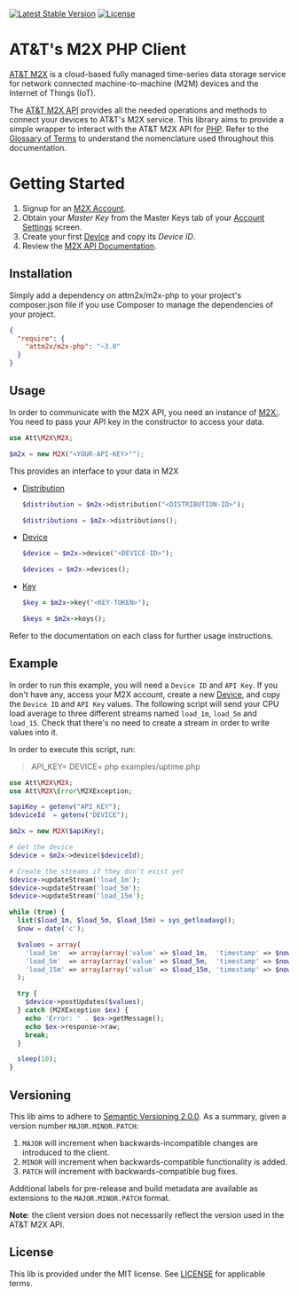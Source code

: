 [![Latest Stable Version](https://poser.pugx.org/attm2x/m2x-php/v/stable.svg)](https://packagist.org/packages/attm2x/m2x-php)
[![License](https://poser.pugx.org/attm2x/m2x-php/license.svg)](https://packagist.org/packages/attm2x/m2x-php)

# AT&T's M2X PHP Client

[AT&T M2X](http://m2x.att.com) is a cloud-based fully managed time-series data storage service for network connected machine-to-machine (M2M) devices and the Internet of Things (IoT). 

The [AT&T M2X API](https://m2x.att.com/developer/documentation/overview) provides all the needed operations and methods to connect your devices to AT&T's M2X service. This library aims to provide a simple wrapper to interact with the AT&T M2X API for [PHP](http://php.net). Refer to the [Glossary of Terms](https://m2x.att.com/developer/documentation/glossary) to understand the nomenclature used throughout this documentation.

Getting Started
==========================
1. Signup for an [M2X Account](https://m2x.att.com/signup).
2. Obtain your _Master Key_ from the Master Keys tab of your [Account Settings](https://m2x.att.com/account) screen.
2. Create your first [Device](https://m2x.att.com/devices) and copy its _Device ID_.
3. Review the [M2X API Documentation](https://m2x.att.com/developer/documentation/overview).

## Installation

Simply add a dependency on attm2x/m2x-php to your project's composer.json file if you use Composer to manage the dependencies of your project.

```json
{
  "require": {
    "attm2x/m2x-php": "~3.0"
  }
}
```

## Usage

In order to communicate with the M2X API, you need an instance of [M2X:](src//M2X.php). You need to pass your API key in the constructor to access your data.

```php
use Att\M2X\M2X;

$m2x = new M2X("<YOUR-API-KEY>"");
```

This provides an interface to your data in M2X

- [Distribution](src/Distribution.php)
  ```php
  $distribution = $m2x->distribution("<DISTRIBUTION-ID>");

  $distributions = $m2x->distributions();
  ```

- [Device](src/Device.rb)
  ```php
  $device = $m2x->device("<DEVICE-ID>");

  $devices = $m2x->devices();
  ```

- [Key](src/Key.rb)
  ```ruby
  $key = $m2x->key("<KEY-TOKEN>");

  $keys = $m2x->keys();
  ```

Refer to the documentation on each class for further usage instructions.

## Example

In order to run this example, you will need a `Device ID` and `API Key`. If you don't have any, access your M2X account, create a new [Device](https://m2x.att.com/devices), and copy the `Device ID` and `API Key` values. The following script will send your CPU load average to three different streams named `load_1m`, `load_5m` and `load_15`. Check that there's no need to create a stream in order to write values into it.

In order to execute this script, run:

> API_KEY=<YOUR-API-KEY> DEVICE=<YOUR-DEVICE-ID> php examples/uptime.php

```php
use Att\M2X\M2X;
use Att\M2X\Error\M2XException;

$apiKey = getenv("API_KEY");
$deviceId  = getenv("DEVICE");

$m2x = new M2X($apiKey);

# Get the device
$device = $m2x->device($deviceId);

# Create the streams if they don't exist yet
$device->updateStream('load_1m');
$device->updateStream('load_5m');
$device->updateStream('load_15m');

while (true) {
  list($load_1m, $load_5m, $load_15m) = sys_getloadavg();
  $now = date('c');

  $values = array(
    'load_1m'  => array(array('value' => $load_1m,  'timestamp' => $now)),
    'load_5m'  => array(array('value' => $load_5m,  'timestamp' => $now)),
    'load_15m' => array(array('value' => $load_15m, 'timestamp' => $now))
  );

  try {
    $device->postUpdates($values);
  } catch (M2XException $ex) {
    echo 'Error: ' . $ex->getMessage();
    echo $ex->response->raw;
    break;
  }

  sleep(10);
}
```

## Versioning

This lib aims to adhere to [Semantic Versioning 2.0.0](http://semver.org/). As a summary, given a version number `MAJOR.MINOR.PATCH`:

1. `MAJOR` will increment when backwards-incompatible changes are introduced to the client.
2. `MINOR` will increment when backwards-compatible functionality is added.
3. `PATCH` will increment with backwards-compatible bug fixes.

Additional labels for pre-release and build metadata are available as extensions to the `MAJOR.MINOR.PATCH` format.

**Note**: the client version does not necessarily reflect the version used in the AT&T M2X API.

## License

This lib is provided under the MIT license. See [LICENSE](LICENSE) for applicable terms.
